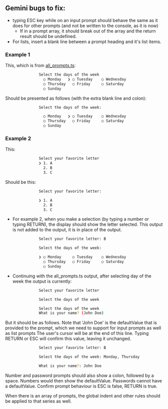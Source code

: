 ## Gemini bugs to fix:

- typing ESC key while on an input prompt should behave the same as it does for other prompts (and not be written to the console, as it is now)
  - If in a prompt array, it should break out of the array and the return result should be undefined.
- For lists, insert a blank line between a prompt heading and it's list items.

### Example 1

This, which is from [all_prompts.ts](./examples/all_prompts.ts):

```bash
               Select the days of the week
                 ○ Monday   ❯ ○ Tuesday    ○ Wednesday
                 ○ Thursday   ○ Friday     ○ Saturday 
                 ○ Sunday   
```

Should be presented as follows (with the extra blank line and colon):

```bash
               Select the days of the week:

                 ○ Monday   ❯ ○ Tuesday    ○ Wednesday
                 ○ Thursday   ○ Friday     ○ Saturday 
                 ○ Sunday   
```

### Example 2

This:

```bash
               Select your favorite letter
               ❯ 1. A  
                 2. B  
                 3. C  
```

Should be this:

```bash
               Select your favorite letter:

               ❯ 1. A  
                 2. B  
                 3. C  
```

- For example 2, when you make a selection (by typing a number or typing RETURN), the display should show the letter selected. This output is not added to the output, it is in place of the output.

```bash
               Select your favorite letter: B

               Select the days of the week:

               ❯ ○ Monday     ○ Tuesday    ○ Wednesday
                 ○ Thursday   ○ Friday     ○ Saturday 
                 ○ Sunday   
```

- Continuing with the all_prompts.ts output, after selecting day of the week the output is currently:

```bash
               Select your favorite letter

               Select the days of the week

               Select the days of the week
               What is your name? (John Doe)
```

But it should be as follows. Note that 'John Doe' is the defaultValue that is provided to the prompt, which we need to support for input prompts as well as list prompts The user's cursor will be at the end of this line. Typing RETURN or ESC will confirm this value, leaving it unchanged.

```bash
               Select your favorite letter: B

               Select the days of the week: Monday, Thursday

               What is your name?: John Doe
```

Number and password prompts should also show a colon, followed by a space. Numbers would then show the defaultValue. Passwords cannot have a defaultValue. Confirm prompt behaviour is ESC is false, RETURN is true.

When there is an array of prompts, the global indent and other rules should be applied to that series as well.





